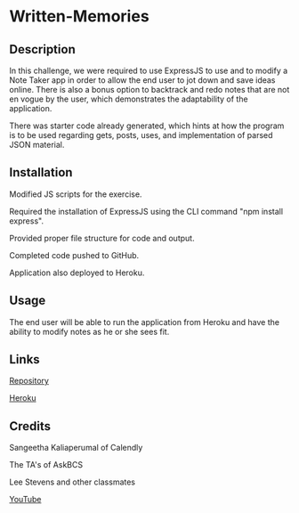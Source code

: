 # Written-Memories

## Description
In this challenge, we were required to use ExpressJS to use and to modify a Note Taker app in order to allow the end user to jot down and save ideas online. There is also a bonus option to backtrack and redo notes that are not en vogue by the user, which demonstrates the adaptability of the application.

There was starter code already generated, which hints at how the program is to be used regarding gets, posts, uses, and implementation of parsed JSON material.

## Installation
Modified JS scripts for the exercise.

Required the installation of ExpressJS using the CLI command "npm install express".

Provided proper file structure for code and output.

Completed code pushed to GitHub.

Application also deployed to Heroku.

## Usage
The end user will be able to run the application from Heroku and have the ability to modify notes as he or she sees fit.

## Links
[Repository](https://github.com/AbeThomas82/Written-Memories)

[Heroku]()

## Credits
Sangeetha Kaliaperumal of Calendly

The TA's of AskBCS

Lee Stevens and other classmates

[YouTube](https://youtu.be/DQk3zJlY-eE)
